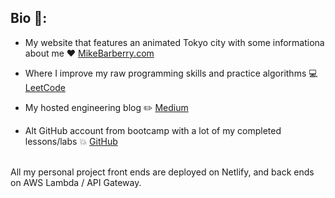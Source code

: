 ## Bio :rocket::

 - My website that features an animated Tokyo city with some informationa about me  :heart:  [MikeBarberry.com](https://mikebarberry.com)

 - Where I improve my raw programming skills and practice algorithms  :computer:  [LeetCode](https://leetcode.com/Mbarberry/)

 - My hosted engineering blog  :pencil2:  [Medium](https://mikebarberry.medium.com/)

 - Alt GitHub account from bootcamp with a lot of my completed lessons/labs   :boom:  [GitHub](https://github.com/MikeBarberry-Flatiron)

<br />
All my personal project front ends are deployed on Netlify, and back ends on AWS Lambda / API Gateway.
